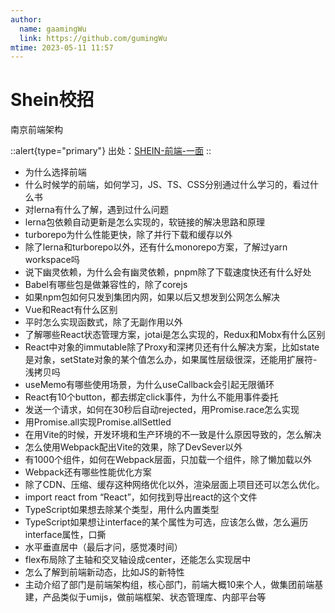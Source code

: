 ```yaml
---
author:
  name: gaamingWu
  link: https://github.com/gumingWu
mtime: 2023-05-11 11:57
---
```


# Shein校招

南京前端架构

::alert{type="primary"}
出处：[SHEIN-前端-一面](https://www.nowcoder.com/discuss/409131232748949504?sourceSSR=search)
::

- 为什么选择前端
- 什么时候学的前端，如何学习，JS、TS、CSS分别通过什么学习的，看过什么书
- 对lerna有什么了解，遇到过什么问题
- lerna包依赖自动更新是怎么实现的，软链接的解决思路和原理
- turborepo为什么性能更快，除了并行下载和缓存以外
- 除了lerna和turborepo以外，还有什么monorepo方案，了解过yarn workspace吗
- 说下幽灵依赖，为什么会有幽灵依赖，pnpm除了下载速度快还有什么好处
- Babel有哪些包是做兼容性的，除了corejs
- 如果npm包如何只发到集团内网，如果以后又想发到公网怎么解决
- Vue和React有什么区别
- 平时怎么实现函数式，除了无副作用以外
- 了解哪些React状态管理方案，jotai是怎么实现的，Redux和Mobx有什么区别
- React中对象的immutable除了Proxy和深拷贝还有什么解决方案，比如state是对象，setState对象的某个值怎么办，如果属性层级很深，还能用扩展符- 浅拷贝吗
- useMemo有哪些使用场景，为什么useCallback会引起无限循环
- React有10个button，都去绑定click事件，为什么不能用事件委托
- 发送一个请求，如何在30秒后自动rejected，用Promise.race怎么实现
- 用Promise.all实现Promise.allSettled
- 在用Vite的时候，开发环境和生产环境的不一致是什么原因导致的，怎么解决
- 怎么使用Webpack配出Vite的效果，除了DevSever以外
- 有1000个组件，如何在Webpack层面，只加载一个组件，除了懒加载以外
- Webpack还有哪些性能优化方案
- 除了CDN、压缩、缓存这种网络优化以外，渲染层面上项目还可以怎么优化。
- import react from “React”，如何找到导出react的这个文件
- TypeScript如果想去除某个类型，用什么内置类型
- TypeScript如果想让interface的某个属性为可选，应该怎么做，怎么遍历interface属性，口撕
- 水平垂直居中（最后才问，感觉凑时间）
- flex布局除了主轴和交叉轴设成center，还能怎么实现居中
- 怎么了解到前端新动态，比如JS的新特性
- 主动介绍了部门是前端架构组，核心部门，前端大概10来个人，做集团前端基建，产品类似于umijs，做前端框架、状态管理库、内部平台等